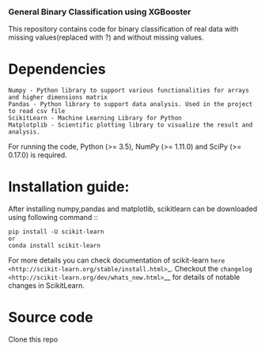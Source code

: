 ### General Binary Classification using XGBooster


This repository contains code for binary classification of real data with missing values(replaced with ?) and without missing values. 


# Dependencies
```
Numpy - Python library to support various functionalities for arrays and higher dimensions matrix
Pandas - Python library to support data analysis. Used in the project to read csv file
ScikitLearn - Machine Learning Library for Python
Matplotplib - Scientific plotting library to visualize the result and analysis.

```
For running the code, Python (>= 3.5), NumPy (>= 1.11.0) and SciPy (>= 0.17.0) is required.




# Installation guide:

After installing numpy,pandas and matplotlib, scikitlearn can be downloaded using following command ::
```
pip install -U scikit-learn
or
conda install scikit-learn
```

For more details you can check documentation of scikit-learn `here <http://scikit-learn.org/stable/install.html>`_.
Checkout the `changelog <http://scikit-learn.org/dev/whats_new.html>`__ for details of notable changes in ScikitLearn.

# Source code 

Clone this repo
